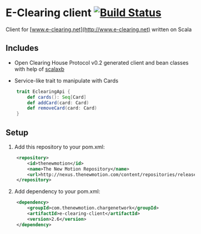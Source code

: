 # E-Clearing client [![Build Status](https://secure.travis-ci.org/thenewmotion/e-clearing-client.png)](http://travis-ci.org/thenewmotion/e-clearing-client)

Client for [www.e-clearing.net](http://www.e-clearing.net) written on Scala

## Includes

* Open Clearing House Protocol v0.2 generated client and bean classes with help of [scalaxb](http://scalaxb.org)

* Service-like trait to manipulate with Cards
```scala
    trait EclearingApi {
        def cards(): Seq[Card]
        def addCard(card: Card)
        def removeCard(card: Card)
    }
```

## Setup

1. Add this repository to your pom.xml:
```xml
    <repository>
        <id>thenewmotion</id>
        <name>The New Motion Repository</name>
        <url>http://nexus.thenewmotion.com/content/repositories/releases-public</url>
    </repository>
```

2. Add dependency to your pom.xml:
```xml
    <dependency>
        <groupId>com.thenewmotion.chargenetwork</groupId>
        <artifactId>e-clearing-client</artifactId>
        <version>2.6</version>
    </dependency>
```